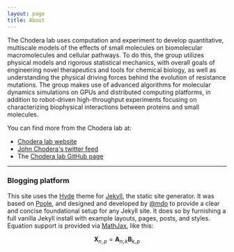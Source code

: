 ```yaml
---
layout: page
title: About
---
```


<p class="message">
  The Chodera lab uses computation and experiment to develop quantitative, multiscale models of the effects of small molecules on biomolecular macromolecules and cellular pathways. To do this, the group utilizes physical models and rigorous statistical mechanics, with overall goals of engineering novel therapeutics and tools for chemical biology, as well as understanding the physical driving forces behind the evolution of resistance mutations. The group makes use of advanced algorithms for molecular dynamics simulations on GPUs and distributed computing platforms, in addition to robot-driven high-throughput experiments focusing on characterizing biophysical interactions between proteins and small molecules.
</p>

You can find more from the Chodera lab at:

* [Chodera lab website](http://choderalab.org)
* [John Chodera's twitter feed](http://twitter.com/jchodera)
* The [Chodera lab GitHub page](http://github.com/choderalab)

-----

### Blogging platform

This site uses the [Hyde](https://github.com/poole/hyde) theme for [Jekyll](http://jekyllrb.com), the static site generator.
It was based on [Poole](https://github.com/poole/poole), and designed and developed by [@mdo](https://twitter.com/mdo) to provide a clear and concise foundational setup for any Jekyll site.
It does so by furnishing a full vanilla Jekyll install with example layouts, pages, posts, and styles.
Equation support is provided via [MathJax](https://jekyllrb.com/docs/extras/), like this:

$$ \mathbf{X}_{n,p} = \mathbf{A}_{n,k} \mathbf{B}_{k,p} $$
